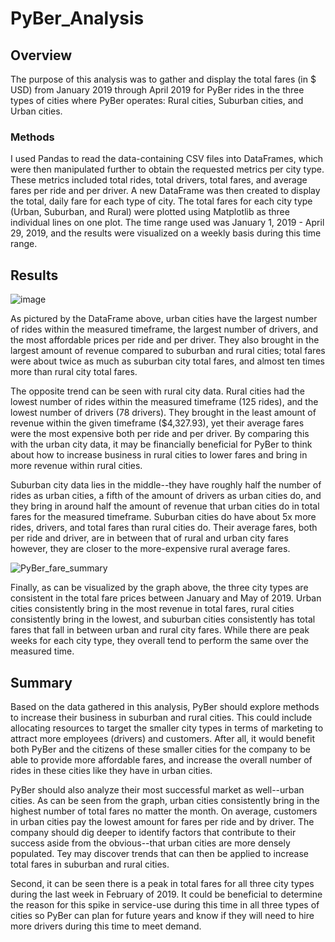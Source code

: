 # PyBer_Analysis

## **Overview**

The purpose of this analysis was to gather and display the total fares (in $ USD) from January 2019 through April 2019 for PyBer rides in the three types of cities where PyBer operates: Rural cities, Suburban cities, and Urban cities. 

### **Methods**

I used Pandas to read the data-containing CSV files into DataFrames, which were then manipulated further to obtain the requested metrics per city type. These metrics included total rides, total drivers, total fares, and average fares per ride and per driver. 
A new DataFrame was then created to display the total, daily fare for each type of city. The total fares for each city type (Urban, Suburban, and Rural) were plotted using Matplotlib as three individual lines on one plot. The time range used was January 1, 2019 - April 29, 2019, and the results were visualized on a weekly basis during this time range. 

## **Results**

![image](https://user-images.githubusercontent.com/90593897/138783623-52b64a23-b5c0-4b5e-b149-2c101d5b8502.png)

As pictured by the DataFrame above, urban cities have the largest number of rides within the measured timeframe, the largest number of drivers, and the most affordable prices per ride and per driver. They also brought in the largest amount of revenue compared to suburban and rural cities; total fares were about twice as much as suburban city total fares, and almost ten times more than rural city total fares. 

The opposite trend can be seen with rural city data. Rural cities had the lowest number of rides within the measured timeframe (125 rides), and the lowest number of drivers (78 drivers). They brought in the least amount of revenue within the given timeframe ($4,327.93), yet their average fares were the most expensive both per ride and per driver. By comparing this with the urban city data, it may be financially beneficial for PyBer to think about how to increase business in rural cities to lower fares and bring in more revenue within rural cities. 

Suburban city data lies in the middle--they have roughly half the number of rides as urban cities, a fifth of the amount of drivers as urban cities do, and they bring in around half the amount of revenue that urban cities do in total fares for the measured timeframe. 
Suburban cities do have about 5x more rides, drivers, and total fares than rural cities do.
Their average fares, both per ride and driver, are in between that of rural and urban city fares however, they are closer to the more-expensive rural average fares.


![PyBer_fare_summary](https://user-images.githubusercontent.com/90593897/138785532-b17ec4c9-b3c8-4dee-802b-126f57335c6e.png)

Finally, as can be visualized by the graph above, the three city types are consistent in the total fare prices between January and May of 2019. Urban cities consistently bring in the most revenue in total fares, rural cities consistently bring in the lowest, and suburban cities consistently has total fares that fall in between urban and rural city fares. While there are peak weeks for each city type, they overall tend to perform the same over the measured time. 

## **Summary**

Based on the data gathered in this analysis, PyBer should explore methods to increase their business in suburban and rural cities. This could include allocating resources to target the smaller city types in terms of marketing to attract more employees (drivers) and customers. After all, it would benefit both PyBer and the citizens of these smaller cities for the company to be able to provide more affordable fares, and increase the overall number of rides in these cities like they have in urban cities. 

PyBer should also analyze their most successful market as well--urban cities. As can be seen from the graph, urban cities consistently bring in the highest number of total fares no matter the month. On average, customers in urban cities pay the lowest amount for fares per ride and by driver. The company should dig deeper to identify factors that contribute to their success aside from the obvious--that urban cities are more densely populated. Tey may discover trends that can then be applied to increase total fares in suburban and rural cities. 

Second, it can be seen there is a peak in total fares for all three city types during the last week in February of 2019. It could be beneficial to determine the reason for this spike in service-use during this time in all three types of cities so PyBer can plan for future years and know if they will need to hire more drivers during this time to meet demand. 
